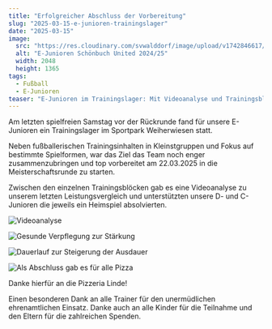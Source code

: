 ```yaml
---
title: "Erfolgreicher Abschluss der Vorbereitung"
slug: "2025-03-15-e-junioren-trainingslager"
date: "2025-03-15"
image:
  src: "https://res.cloudinary.com/svwalddorf/image/upload/v1742846617/2025-03-22-e-junioren-trainingslager-1_ymbmir.jpg"
  alt: "E-Junioren Schönbuch United 2024/25"
  width: 2048
  height: 1365
tags:
  - Fußball
  - E-Junioren
teaser: "E-Junioren im Trainingslager: Mit Videoanalyse und Trainingsblöcken zum Erfolg."
---
```

Am letzten spielfreien Samstag vor der Rückrunde fand für unsere E-Junioren ein Trainingslager im Sportpark Weiherwiesen statt.

Neben fußballerischen Trainingsinhalten in Kleinstgruppen und Fokus auf bestimmte Spielformen, war das Ziel das Team noch enger zusammenzubringen und top vorbereitet am 22.03.2025 in die Meisterschaftsrunde zu starten.

Zwischen den einzelnen Trainingsblöcken gab es eine Videoanalyse zu unserem letzten Leistungsvergleich und unterstützten unsere D- und C-Junioren die jeweils ein Heimspiel absolvierten.

![Videoanalyse](https://res.cloudinary.com/svwalddorf/image/upload/v1742846614/2025-03-22-e-junioren-trainingslager-3_fn0k04.jpg)

![Gesunde Verpflegung zur Stärkung](https://res.cloudinary.com/svwalddorf/image/upload/v1742846617/2025-03-22-e-junioren-trainingslager-1_ymbmir.jpg)

![Dauerlauf zur Steigerung der Ausdauer](https://res.cloudinary.com/svwalddorf/image/upload/v1742846615/2025-03-22-e-junioren-trainingslager-2_tziawh.jpg)

![Als Abschluss gab es für alle Pizza](https://res.cloudinary.com/svwalddorf/image/upload/v1742846613/2025-03-22-e-junioren-trainingslager-4_cda4o7.jpg)

Danke hierfür an die Pizzeria Linde!

Einen besonderen Dank an alle Trainer für den unermüdlichen ehrenamtlichen Einsatz. Danke auch an alle Kinder für die Teilnahme und den Eltern für die zahlreichen Spenden. 